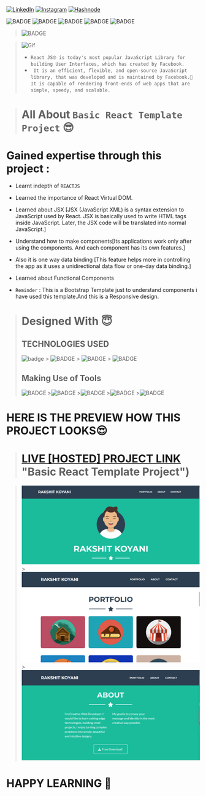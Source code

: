 <!-- Social Links -->

[![LinkedIn][linkedin-shield]][linkedin-url]
[![Instagram][instagram-shield]][instagram-url]
[![Hashnode][hashnode-shield]][hashnode-url]

![BADGE](https://img.shields.io/badge/CORE_JAVASCRIPT-PROJECT-lightgrey)
![BADGE](https://img.shields.io/badge/LCO--INEURON-HITESH%20CHOUDHARY-lightgrey)
![BADGE](https://img.shields.io/badge/INEURON-FULL--STACK--JAVASCRIPT--WEBDEVELOPMENT-lightgrey)
![BADGE](https://img.shields.io/badge/HTML-CSS-lightgrey)
![BADGE](https://img.shields.io/badge/REACTJS-lightgrey)

> ![BADGE](https://img.shields.io/badge/MADE%20WITH%20FUN%20BY-RAKSHIT%20KOYANI-blue)

> ![Gif](https://miro.medium.com/max/600/1*KUjro0G-igf6P3lvlcDrTQ.png)
>
> - `React JS🤓 is today's most popular JavaScript Library for building User Interfaces, which has created by Facebook.`
> - ` It is an efficient, flexible, and open-source JavaScript library, that was developed and is maintained by Facebook.🤠 It is capable of rendering front-ends of web apps that are simple, speedy, and scalable.`

> # All About `Basic React Template Project` 😎

# **Gained expertise through this project :**

- Learnt indepth of `REACTJS`

- Learned the importance of React Virtual DOM.

- Learned about JSX [JSX (JavaScript XML) is a syntax extension to JavaScript used by React. JSX is basically used to write HTML tags inside JavaScript. Later, the JSX code will be translated into normal JavaScript.]

- Understand how to make components[Its applications work only after using the components. And each component has its own features.]

- Also it is one way data binding [This feature helps more in controlling the app as it uses a unidirectional data flow or one-day data binding.]

- Learned about Functional Components

- `Reminder` : This is a Bootstrap Template just to understand components i have used this template.And this is a Responsive design.

> # Designed With 😇
>
> ## TECHNOLOGIES USED
>
> ![badge](https://img.shields.io/badge/HTML5-HTML5-orange) > ![BADGE](https://img.shields.io/badge/CSS3-CSS3-blue) > ![BADGE](https://img.shields.io/badge/JAVASCRIPT-JAVASCRIPT-yellow) > ![BADGE](https://img.shields.io/badge/REACTJS-REACTJS-blue)
>
> ## Making Use of Tools
>
> ![BADGE](https://img.shields.io/badge/GOOGLE-CHROME-blue) >![BADGE](https://img.shields.io/badge/GIT-HUB-lightgrey) >![BADGE](https://img.shields.io/badge/VS-CODE-blue) >![BADGE](https://img.shields.io/badge/GIT-GIT-orange) >![BADGE](https://img.shields.io/badge/VERCEL-VERCEL-blue)

# HERE IS THE PREVIEW HOW THIS PROJECT LOOKS😍

> # [LIVE [HOSTED] PROJECT LINK](https://basic-react-template-portfolio.vercel.app/) "Basic React Template Project")

> ![Screenshot](./screenshot/screenshot-1.png) >![Screenshot](./screenshot/screenshot-2.png) >![Screenshot](./screenshot/screenshot-3.png)

# HAPPY LEARNING 🤩

<!-- Linkedin -->

[linkedin-shield]: https://img.shields.io/badge/-LinkedIn-black.svg?style=for-the-badge&logo=linkedin&colorB=0B5FBB
[linkedin-url]: https://www.linkedin.com/in/rakshit-koyani-507040132/

<!-- Instagram -->

[instagram-shield]: https://img.shields.io/badge/Instagram-%23E4405F.svg?style=for-the-badge&logo=Instagram&logoColor=white
[instagram-url]: https://www.instagram.com/rakshitkoyaniofficial/

<!-- Hashnode -->

[hashnode-shield]: https://img.shields.io/badge/Hashnode-2962FF?style=for-the-badge&logo=hashnode&logoColor=white
[hashnode-url]: https://rakshitkoyani.hashnode.dev/
